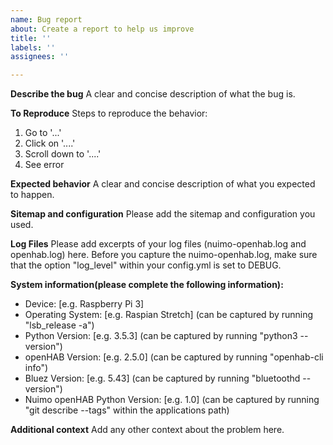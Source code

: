 ```yaml
---
name: Bug report
about: Create a report to help us improve
title: ''
labels: ''
assignees: ''

---
```


**Describe the bug**
A clear and concise description of what the bug is.

**To Reproduce**
Steps to reproduce the behavior:
1. Go to '...'
2. Click on '....'
3. Scroll down to '....'
4. See error

**Expected behavior**
A clear and concise description of what you expected to happen.

**Sitemap and configuration**
Please add the sitemap and configuration you used.

**Log Files**
Please add excerpts of your log files (nuimo-openhab.log and openhab.log) here. Before you capture the nuimo-openhab.log, make sure that the option "log_level" within your config.yml is set to DEBUG.

**System information(please complete the following information):**
- Device: [e.g. Raspberry Pi 3] 
- Operating System: [e.g. Raspian Stretch] (can be captured by running "lsb_release -a")
- Python Version: [e.g. 3.5.3] (can be captured by running "python3 --version")
- openHAB Version: [e.g. 2.5.0] (can be captured by running "openhab-cli info")
- Bluez Version: [e.g. 5.43] (can be captured by running "bluetoothd --version")
- Nuimo openHAB Python Version: [e.g. 1.0] (can be captured by running "git describe --tags" within the applications path)

**Additional context**
Add any other context about the problem here.
